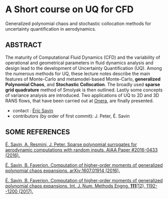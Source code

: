 # A Short course on UQ for CFD

Generalized polynomial chaos and stochastic collocation methods for uncertainty quantification in aerodynamics.

## ABSTRACT

The maturity of Computational Fluid Dynamics (CFD) and the variability of operational and geometrical parameters in fluid dynamics analysis and design lead to the development of Uncertainty Quantification (UQ). Among the numerous methods for UQ, these lecture notes describe the main features of Monte-Carlo and metamodel-based Monte-Carlo, __generalized Polynomial Chaos__, and __Stochastic Collocation__. The broadly used __sparse grid quadrature__ method of Smolyak is then outlined. Lastly some concepts of variance analysis are introduced. Two applications of UQ to 2D and 3D RANS flows, that have been carried out at [Onera](http://www.onera.fr), are finally presented.

* contact : [Éric Savin](mailto:eric.savin@onera.fr)
* contributors (by order of first commit): J. Peter, É. Savin

## SOME REFERENCES

[É. Savin, A. Resmini, J. Peter. Sparse polynomial surrogates for aerodynamic computations with random inputs. AIAA Paper \#2016-0433 (2016).](https://doi.org/10.2514/6.2016-0433)

[É. Savin, B. Faverjon. Computation of higher-order moments of generalized polynomial chaos expansions. arXiv:1607.01914 (2016).](https://arxiv.org/abs/1607.01914)

[É. Savin, B. Faverjon. Computation of higher-order moments of generalized polynomial chaos expansions. Int. J. Num. Methods Engng. __111__(12), 1192--1200 (2017).](https://doi.org/10.1002/nme.5505)
